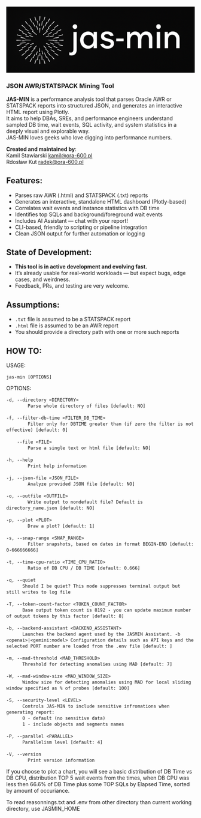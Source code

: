 <p align="center">
  <img src="/img/jasmin_LOGO_black.png#gh-dark-mode-only" alt="JAS-MIN"?
  <img src="/img/jasmin_LOGO_white.png#gh-light-mode-only" alt="JAS-MIN">
</p>

### JSON AWR/STATSPACK Mining Tool

**JAS-MIN** is a performance analysis tool that parses Oracle AWR or STATSPACK reports into structured JSON, and generates an interactive HTML report using Plotly.  
It aims to help DBAs, SREs, and performance engineers understand sampled DB time, wait events, SQL activity, and system statistics in a deeply visual and explorable way.  
JAS-MIN loves geeks who love digging into performance numbers.

**Created and maintained by**:  
Kamil Stawiarski <kamil@ora-600.pl>  
Rdosław Kut <radek@ora-600.pl>


## Features:
- Parses raw AWR (.html) and STATSPACK (.txt) reports
- Generates an interactive, standalone HTML dashboard (Plotly-based)
- Correlates wait events and instance statistics with DB time
- Identifies top SQLs and background/foreground wait events
- Includes AI Assistant — chat with your report!
- CLI-based, friendly to scripting or pipeline integration
- Clean JSON output for further automation or logging


## State of Development:
- **This tool is in active development and evolving fast.**
- It’s already usable for real-world workloads — but expect bugs, edge cases, and weirdness.
- Feedback, PRs, and testing are very welcome.

## Assumptions:
- `.txt` file is assumed to be a STATSPACK report
- `.html` file is assumed to be an AWR report
- You should provide a directory path with one or more such reports

## HOW TO:
USAGE:

    jas-min [OPTIONS]

OPTIONS:

    -d, --directory <DIRECTORY>
            Parse whole directory of files [default: NO]

    -f, --filter-db-time <FILTER_DB_TIME>
            Filter only for DBTIME greater than (if zero the filter is not effective) [default: 0]

        --file <FILE>
            Parse a single text or html file [default: NO]

    -h, --help
            Print help information

    -j, --json-file <JSON_FILE>
            Analyze provided JSON file [default: NO]

    -o, --outfile <OUTFILE>
            Write output to nondefault file? Default is directory_name.json [default: NO]

    -p, --plot <PLOT>
            Draw a plot? [default: 1]

    -s, --snap-range <SNAP_RANGE>
            Filter snapshots, based on dates in format BEGIN-END [default: 0-666666666]

    -t, --time-cpu-ratio <TIME_CPU_RATIO>
            Ratio of DB CPU / DB TIME [default: 0.666]

    -q, --quiet
          Should I be quiet? This mode suppresses terminal output but still writes to log file

    -T, --token-count-factor <TOKEN_COUNT_FACTOR>
          Base output token count is 8192 - you can update maximum number of output tokens by this factor [default: 8]

    -b, --backend-assistant <BACKEND_ASSISTANT>
          Launches the backend agent used by the JASMIN Assistant. -b <openai>|<gemini:model> Configuration details such as API keys and the selected PORT number are loaded from the .env file [default: ]

    -m, --mad-threshold <MAD_THRESHOLD>
          Threshold for detecting anomalies using MAD [default: 7] 

    -W, --mad-window-size <MAD_WINDOW_SIZE>
          Window size for detecting anomalies using MAD for local sliding window specified as % of probes [default: 100]

    -S, --security-level <LEVEL>
          Controls JAS-MIN to include sensitive infromations when generating report:
          0 - default (no sensitive data)
          1 - include objects and segments names

    -P, --parallel <PARALLEL>
          Parallelism level [default: 4]

    -V, --version
            Print version information
    

If you choose to plot a chart, you will see a basic distribution of DB Time vs DB CPU, distribution TOP 5 wait events from the times, when DB CPU was less then 66.6% of DB Time plus some TOP SQLs by Elapsed Time, sorted by amount of occuriance.  

To read reasonnings.txt and .env from other directory than current working directory, use JASMIN_HOME